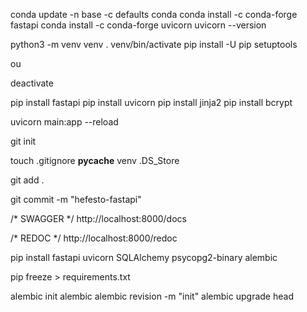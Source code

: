 conda update -n base -c defaults conda
conda install -c conda-forge fastapi
conda install -c conda-forge uvicorn
uvicorn --version

python3 -m venv venv
. venv/bin/activate
pip install -U pip setuptools

ou

deactivate

pip install fastapi
pip install uvicorn
pip install jinja2
pip install bcrypt

uvicorn main:app --reload

git init

touch .gitignore
__pycache__
venv
.DS_Store

git add .

git commit -m "hefesto-fastapi"

/* SWAGGER */
http://localhost:8000/docs

/* REDOC */
http://localhost:8000/redoc

pip install fastapi uvicorn SQLAlchemy psycopg2-binary alembic

pip freeze > requirements.txt

alembic init alembic
alembic revision -m "init"
alembic upgrade head
